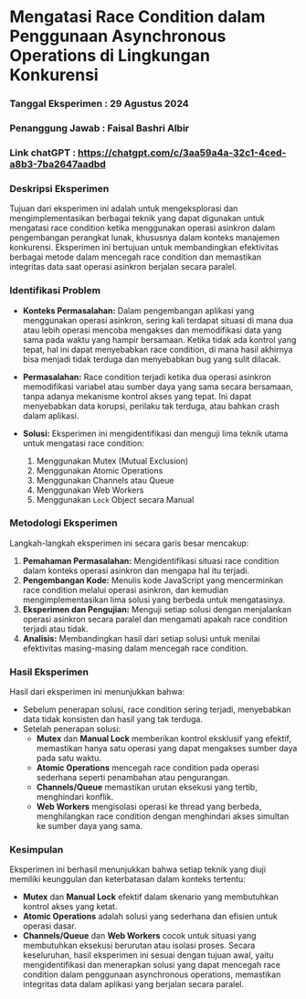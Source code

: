 # Mengatasi Race Condition dalam Penggunaan Asynchronous Operations di Lingkungan Konkurensi
### Tanggal Eksperimen : 29 Agustus 2024
### Penanggung Jawab : Faisal Bashri Albir

### Link chatGPT : https://chatgpt.com/c/3aa59a4a-32c1-4ced-a8b3-7ba2647aadbd

### **Deskripsi Eksperimen**
Tujuan dari eksperimen ini adalah untuk mengeksplorasi dan mengimplementasikan berbagai teknik yang dapat digunakan untuk mengatasi race condition ketika menggunakan operasi asinkron dalam pengembangan perangkat lunak, khususnya dalam konteks manajemen konkurensi. Eksperimen ini bertujuan untuk membandingkan efektivitas berbagai metode dalam mencegah race condition dan memastikan integritas data saat operasi asinkron berjalan secara paralel.

### **Identifikasi Problem**
- **Konteks Permasalahan:** Dalam pengembangan aplikasi yang menggunakan operasi asinkron, sering kali terdapat situasi di mana dua atau lebih operasi mencoba mengakses dan memodifikasi data yang sama pada waktu yang hampir bersamaan. Ketika tidak ada kontrol yang tepat, hal ini dapat menyebabkan race condition, di mana hasil akhirnya bisa menjadi tidak terduga dan menyebabkan bug yang sulit dilacak.
  
- **Permasalahan:** Race condition terjadi ketika dua operasi asinkron memodifikasi variabel atau sumber daya yang sama secara bersamaan, tanpa adanya mekanisme kontrol akses yang tepat. Ini dapat menyebabkan data korupsi, perilaku tak terduga, atau bahkan crash dalam aplikasi.

- **Solusi:** Eksperimen ini mengidentifikasi dan menguji lima teknik utama untuk mengatasi race condition:
  1. Menggunakan Mutex (Mutual Exclusion)
  2. Menggunakan Atomic Operations
  3. Menggunakan Channels atau Queue
  4. Menggunakan Web Workers
  5. Menggunakan `Lock` Object secara Manual

### **Metodologi Eksperimen**
Langkah-langkah eksperimen ini secara garis besar mencakup:
1. **Pemahaman Permasalahan:** Mengidentifikasi situasi race condition dalam konteks operasi asinkron dan mengapa hal itu terjadi.
2. **Pengembangan Kode:** Menulis kode JavaScript yang mencerminkan race condition melalui operasi asinkron, dan kemudian mengimplementasikan lima solusi yang berbeda untuk mengatasinya.
3. **Eksperimen dan Pengujian:** Menguji setiap solusi dengan menjalankan operasi asinkron secara paralel dan mengamati apakah race condition terjadi atau tidak.
4. **Analisis:** Membandingkan hasil dari setiap solusi untuk menilai efektivitas masing-masing dalam mencegah race condition.

### **Hasil Eksperimen**
Hasil dari eksperimen ini menunjukkan bahwa:
- Sebelum penerapan solusi, race condition sering terjadi, menyebabkan data tidak konsisten dan hasil yang tak terduga.
- Setelah penerapan solusi:
  - **Mutex** dan **Manual Lock** memberikan kontrol eksklusif yang efektif, memastikan hanya satu operasi yang dapat mengakses sumber daya pada satu waktu.
  - **Atomic Operations** mencegah race condition pada operasi sederhana seperti penambahan atau pengurangan.
  - **Channels/Queue** memastikan urutan eksekusi yang tertib, menghindari konflik.
  - **Web Workers** mengisolasi operasi ke thread yang berbeda, menghilangkan race condition dengan menghindari akses simultan ke sumber daya yang sama.

### **Kesimpulan**
Eksperimen ini berhasil menunjukkan bahwa setiap teknik yang diuji memiliki keunggulan dan keterbatasan dalam konteks tertentu:
- **Mutex** dan **Manual Lock** efektif dalam skenario yang membutuhkan kontrol akses yang ketat.
- **Atomic Operations** adalah solusi yang sederhana dan efisien untuk operasi dasar.
- **Channels/Queue** dan **Web Workers** cocok untuk situasi yang membutuhkan eksekusi berurutan atau isolasi proses.
Secara keseluruhan, hasil eksperimen ini sesuai dengan tujuan awal, yaitu mengidentifikasi dan menerapkan solusi yang dapat mencegah race condition dalam penggunaan asynchronous operations, memastikan integritas data dalam aplikasi yang berjalan secara paralel.
